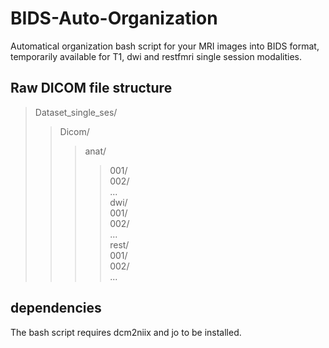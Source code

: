 # BIDS-Auto-Organization

Automatical organization bash script for your MRI images into BIDS format, temporarily available for T1, dwi and restfmri single session modalities.

## Raw DICOM file structure

> Dataset_single_ses/<br>
>> Dicom/<br>
>>> anat/<br>
>>>> 001/<br>
>>>> 002/<br> 
>>>> ...<br>
>> dwi/<br>
>>>> 001/<br>
>>>> 002/<br>
>>>> ...<br>
>> rest/<br>
>>>> 001/<br>
>>>> 002/<br>
>>>> ...<br>

## dependencies

The bash script requires dcm2niix and jo to be installed.
